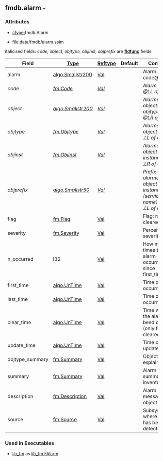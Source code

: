 ## fmdb.alarm -


### Attributes
<a href="#attributes"></a>
<!-- dev.mdmark  mdmark:MDSECTION  state:BEG_AUTO  param:Attributes -->
* [ctype:](/txt/ssimdb/dmmeta/ctype.md)fmdb.Alarm

* file:[data/fmdb/alarm.ssim](/data/fmdb/alarm.ssim)

italicised fields: *code, object, objtype, objinst, objprefix* are [**fldfunc**](/txt/ssim.md#fldfunc) fields

|Field|[Type](/txt/ssimdb/dmmeta/ctype.md)|[Reftype](/txt/ssimdb/dmmeta/reftype.md)|Default|Comment|
|---|---|---|---|---|
|alarm|[algo.Smallstr200](/txt/protocol/algo/README.md#algo-smallstr200)|[Val](/txt/exe/amc/reftypes.md#val)||Alarm identity: code@object|
|*code*|*[fm.Code](/txt/protocol/fm/README.md#fm-code)*|*[Val](/txt/exe/amc/reftypes.md#val)*||*Alarm code<br>@LL of alarm*|
|*object*|*[algo.Smallstr200](/txt/protocol/algo/README.md#algo-smallstr200)*|*[Val](/txt/exe/amc/reftypes.md#val)*||*Alarmed object: objtype.objinst<br>@LR of alarm*|
|*objtype*|*[fm.Objtype](/txt/protocol/fm/README.md#fm-objtype)*|*[Val](/txt/exe/amc/reftypes.md#val)*||*Alarmed object type<br>.LL of object*|
|*objinst*|*[fm.Objinst](/txt/protocol/fm/README.md#fm-objinst)*|*[Val](/txt/exe/amc/reftypes.md#val)*||*Alarmed object instance<br>.LR of object*|
|*objprefix*|*[algo.Smallstr50](/txt/protocol/algo/README.md#algo-smallstr50)*|*[Val](/txt/exe/amc/reftypes.md#val)*||*Prefix of alarmed object instance (service name)<br>.LL of objinst*|
|flag|[fm.Flag](/txt/protocol/fm/README.md#fm-flag)|[Val](/txt/exe/amc/reftypes.md#val)||Flag: raised or cleared|
|severity|[fm.Severity](/txt/protocol/fm/README.md#fm-severity)|[Val](/txt/exe/amc/reftypes.md#val)||Perceived severity|
|n_occurred|i32|[Val](/txt/exe/amc/reftypes.md#val)||How many times the alarm occurred since first_time|
|first_time|[algo.UnTime](/txt/protocol/algo/UnTime.md)|[Val](/txt/exe/amc/reftypes.md#val)||Time of first occurrence|
|last_time|[algo.UnTime](/txt/protocol/algo/UnTime.md)|[Val](/txt/exe/amc/reftypes.md#val)||Time of last occurrence|
|clear_time|[algo.UnTime](/txt/protocol/algo/UnTime.md)|[Val](/txt/exe/amc/reftypes.md#val)||Time when the alarm has beed cleared (only for cleared alarms|
|update_time|[algo.UnTime](/txt/protocol/algo/UnTime.md)|[Val](/txt/exe/amc/reftypes.md#val)||Time of last update|
|objtype_summary|[fm.Summary](/txt/protocol/fm/README.md#fm-summary)|[Val](/txt/exe/amc/reftypes.md#val)||Object type explained|
|summary|[fm.Summary](/txt/protocol/fm/README.md#fm-summary)|[Val](/txt/exe/amc/reftypes.md#val)||Alarm summary from inventory|
|description|[fm.Description](/txt/protocol/fm/README.md#fm-description)|[Val](/txt/exe/amc/reftypes.md#val)||Alarm message from object|
|source|[fm.Source](/txt/protocol/fm/README.md#fm-source)|[Val](/txt/exe/amc/reftypes.md#val)||Subsystem where alarm has been detected|

<!-- dev.mdmark  mdmark:MDSECTION  state:END_AUTO  param:Attributes -->

### Used In Executables
<a href="#used-in-executables"></a>
<!-- dev.mdmark  mdmark:MDSECTION  state:BEG_AUTO  param:ImdbUses -->

* [lib_fm](/txt/lib/lib_fm/README.md) as [lib_fm.FAlarm](/txt/lib/lib_fm/README.md#lib_fm-falarm)

<!-- dev.mdmark  mdmark:MDSECTION  state:END_AUTO  param:ImdbUses -->

